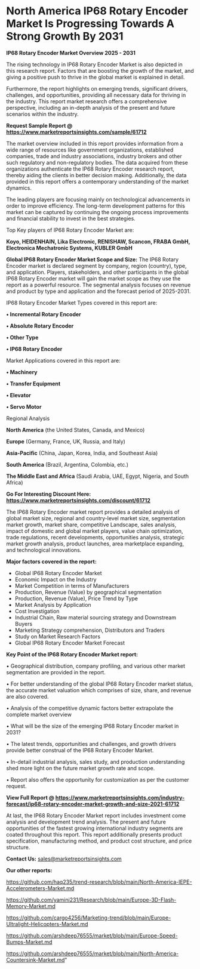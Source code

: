 # North America IP68 Rotary Encoder Market Is Progressing Towards A Strong Growth By 2031

<Strong> IP68 Rotary Encoder Market Overview 2025 - 2031</strong>

The rising technology in IP68 Rotary Encoder Market is also depicted in this research report. Factors that are boosting the growth of the market, and giving a positive push to thrive in the global market is explained in detail.

Furthermore, the report highlights on emerging trends, significant drivers, challenges, and opportunities, providing all necessary data for thriving in the industry. This report market research offers a comprehensive perspective, including an in-depth analysis of the present and future scenarios within the industry.

<strong>Request Sample Report @ <a href=https://www.marketreportsinsights.com/sample/61712>https://www.marketreportsinsights.com/sample/61712</a></strong>

The market overview included in this report provides information from a wide range of resources like government organizations, established companies, trade and industry associations, industry brokers and other such regulatory and non-regulatory bodies. The data acquired from these organizations authenticate the IP68 Rotary Encoder research report, thereby aiding the clients in better decision making. Additionally, the data provided in this report offers a contemporary understanding of the market dynamics.

The leading players are focusing mainly on technological advancements in order to improve efficiency. The long-term development patterns for this market can be captured by continuing the ongoing process improvements and financial stability to invest in the best strategies.

Top Key players of IP68 Rotary Encoder Market are:

<strong>Koyo, HEIDENHAIN, Lika Electronic, RENISHAW, Scancon, FRABA GmbH, Electronica Mechatronic Systems, KUBLER GmbH</strong>

<strong><b>Global IP68 Rotary Encoder Market Scope and Size:</b></strong>
The IP68 Rotary Encoder market is declared segment by company, region (country), type, and application. Players, stakeholders, and other participants in the global IP68 Rotary Encoder market will gain the market scope as they use the report as a powerful resource. The segmental analysis focuses on revenue and product by type and application and the forecast period of 2025-2031.

IP68 Rotary Encoder Market Types covered in this report are:

<strong>• Incremental Rotary Encoder

• Absolute Rotary Encoder

• Other Type

• IP68 Rotary Encoder</strong>

Market Applications covered in this report are:

<strong>• Machinery

• Transfer Equipment

• Elevator

• Servo Motor</strong> 

Regional Analysis

<strong>North America</strong> (the United States, Canada, and Mexico)

<strong>Europe</strong> (Germany, France, UK, Russia, and Italy)

<strong>Asia-Pacific</strong> (China, Japan, Korea, India, and Southeast Asia)

<strong>South America</strong> (Brazil, Argentina, Colombia, etc.)

<strong>The Middle East and Africa</strong> (Saudi Arabia, UAE, Egypt, Nigeria, and South Africa)

<strong>Go For Interesting Discount Here: <a href=https://www.marketreportsinsights.com/discount/61712>https://www.marketreportsinsights.com/discount/61712</a></strong>

The IP68 Rotary Encoder market report provides a detailed analysis of global market size, regional and country-level market size, segmentation market growth, market share, competitive Landscape, sales analysis, impact of domestic and global market players, value chain optimization, trade regulations, recent developments, opportunities analysis, strategic market growth analysis, product launches, area marketplace expanding, and technological innovations.

<strong><b>Major factors covered in the report:</b></strong>
<ul>
  <li>Global IP68 Rotary Encoder Market </li>
  <li>Economic Impact on the Industry</li>
  <li>Market Competition in terms of Manufacturers</li>
  <li>Production, Revenue (Value) by geographical segmentation</li>
  <li>Production, Revenue (Value), Price Trend by Type</li>
  <li>Market Analysis by Application</li>
  <li>Cost Investigation</li>
  <li>Industrial Chain, Raw material sourcing strategy and Downstream Buyers</li>
  <li>Marketing Strategy comprehension, Distributors and Traders</li>
  <li>Study on Market Research Factors</li>
  <li>Global IP68 Rotary Encoder Market Forecast</li>
</ul>

<strong><b>Key Point of the IP68 Rotary Encoder Market report:</b></strong>

• Geographical distribution, company profiling, and various other market segmentation are provided in the report.

• For better understanding of the global IP68 Rotary Encoder market status, the accurate market valuation which comprises of size, share, and revenue are also covered.

• Analysis of the competitive dynamic factors better extrapolate the complete market overview

• What will be the size of the emerging IP68 Rotary Encoder market in 2031?

• The latest trends, opportunities and challenges, and growth drivers provide better construal of the IP68 Rotary Encoder Market.

• In-detail industrial analysis, sales study, and production understanding shed more light on the future market growth rate and scope.

• Report also offers the opportunity for customization as per the customer request.

<strong><b>View Full Report @ <a href=https://www.marketreportsinsights.com/industry-forecast/ip68-rotary-encoder-market-growth-and-size-2021-61712>https://www.marketreportsinsights.com/industry-forecast/ip68-rotary-encoder-market-growth-and-size-2021-61712</a></b></strong>


At last, the IP68 Rotary Encoder Market report includes investment come analysis and development trend analysis. The present and future opportunities of the fastest growing international industry segments are coated throughout this report. This report additionally presents product specification, manufacturing method, and product cost structure, and price structure.

<strong>Contact Us:</strong>
sales@marketreportsinsights.com

<strong>Our other reports:</strong>

<a href=https://github.com/haq235/trend-research/blob/main/North-America-IEPE-Accelerometers-Market.md>https://github.com/haq235/trend-research/blob/main/North-America-IEPE-Accelerometers-Market.md</a>

<a href=https://github.com/yamini231/Research/blob/main/Europe-3D-Flash-Memory-Market.md>https://github.com/yamini231/Research/blob/main/Europe-3D-Flash-Memory-Market.md</a>

<a href=https://github.com/cargo4256/Marketing-trend/blob/main/Europe-Ultralight-Helicopters-Market.md>https://github.com/cargo4256/Marketing-trend/blob/main/Europe-Ultralight-Helicopters-Market.md</a>

<a href=https://github.com/arshdeep76555/market/blob/main/Europe-Speed-Bumps-Market.md>https://github.com/arshdeep76555/market/blob/main/Europe-Speed-Bumps-Market.md</a>

<a href=https://github.com/arshdeep76555/market/blob/main/North-America-Countersink-Market.md>https://github.com/arshdeep76555/market/blob/main/North-America-Countersink-Market.md</a>"
